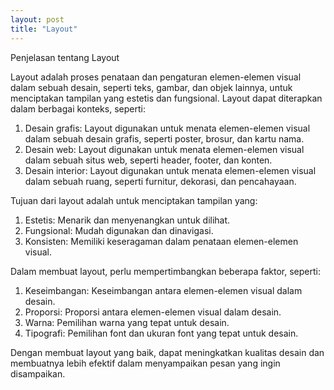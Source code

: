 ```yaml
---
layout: post
title: "Layout"
---
```




Penjelasan tentang Layout



Layout adalah proses penataan dan pengaturan elemen-elemen visual dalam sebuah desain, seperti teks, gambar, dan objek lainnya, untuk menciptakan tampilan yang estetis dan fungsional. Layout dapat diterapkan dalam berbagai konteks, seperti:

1. Desain grafis: Layout digunakan untuk menata elemen-elemen visual dalam sebuah desain grafis, seperti poster, brosur, dan kartu nama.
2. Desain web: Layout digunakan untuk menata elemen-elemen visual dalam sebuah situs web, seperti header, footer, dan konten.
3. Desain interior: Layout digunakan untuk menata elemen-elemen visual dalam sebuah ruang, seperti furnitur, dekorasi, dan pencahayaan.

Tujuan dari layout adalah untuk menciptakan tampilan yang:

1. Estetis: Menarik dan menyenangkan untuk dilihat.
2. Fungsional: Mudah digunakan dan dinavigasi.
3. Konsisten: Memiliki keseragaman dalam penataan elemen-elemen visual.

Dalam membuat layout, perlu mempertimbangkan beberapa faktor, seperti:

1. Keseimbangan: Keseimbangan antara elemen-elemen visual dalam desain.
2. Proporsi: Proporsi antara elemen-elemen visual dalam desain.
3. Warna: Pemilihan warna yang tepat untuk desain.
4. Tipografi: Pemilihan font dan ukuran font yang tepat untuk desain.

Dengan membuat layout yang baik, dapat meningkatkan kualitas desain dan membuatnya lebih efektif dalam menyampaikan pesan yang ingin disampaikan.